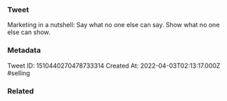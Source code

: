 ### Tweet
Marketing in a nutshell:
Say what no one else can say. 
Show what no one else can show.

### Metadata
Tweet ID: 1510440270478733314
Created At: 2022-04-03T02:13:17.000Z
#selling 

### Related

